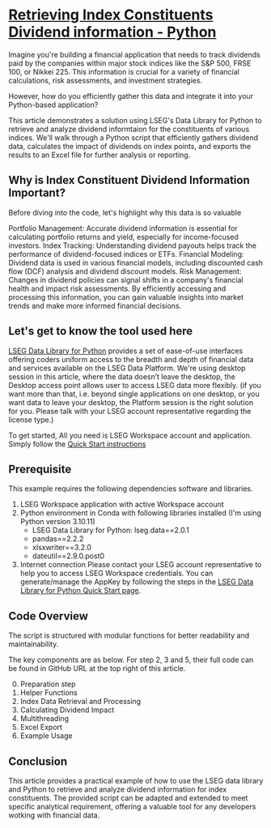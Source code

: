 # [Retrieving Index Constituents Dividend information - Python](https://developers.lseg.com/en/article-catalog/article/retrieving-index-constituents-dividend-information-python)
Imagine you're building a financial application that needs to track dividends paid by the companies within major stock indices like the S&P 500, FRSE 100, or Nikkei 225. This information is crucial for a variety of financial calculations, risk assessments, and investment strategies.

However, how do you efficiently gather this data and integrate it into your Python-based application?

This article demonstrates a solution using LSEG's Data Library for Python to retrieve and analyze dividend informtaion for the constituents of various indices. We'll walk through a Python script that efficiently gathers dividend data, calculates the impact of dividends on index points, and exports the results to an Excel file for further analysis or reporting.

## Why is Index Constituent Dividend Information Important?
Before diving into the code, let's highlight why this data is so valuable

Portfolio Management: Accurate dividend information is essential for calculating portfolio returns and yield, especially for income-focused investors.
Index Tracking: Understanding dividend payouts helps track the performance of dividend-focused indices or ETFs.
Financial Modeling: Dividend data is used in various financial models, including discounted cash flow (DCF) analysis and dividend discount models.
Risk Management: Changes in dividend policies can signal shifts in a company's financial health and impact risk assessments.
By efficiently accessing and processing this information, you can gain valuable insights into market trends and make more informed financial decisions.

## Let's get to know the tool used here 
[LSEG Data Library for Python](https://developers.lseg.com/en/api-catalog/lseg-data-platform/lseg-data-library-for-python) provides a set of ease-of-use interfaces offering coders uniform access to the breadth and depth of financial data and services available on the LSEG Data Platform. We're using desktop session in this article, where the data doesn’t leave the desktop, the Desktop access point allows user to access LSEG data more flexibly. (if you want more than that, i.e. beyond single applications on one desktop, or you want data to leave your desktop, the Platform session is the right solution for you. Please talk with your LSEG account representative regarding the license type.)

To get started, All you need is LSEG Workspace account and application. Simply follow the [Quick Start instructions](https://developers.lseg.com/en/api-catalog/lseg-data-platform/lseg-data-library-for-python/quick-start)

## Prerequisite
This example requires the following dependencies software and libraries.
1. LSEG Workspace application with active Workspace account
2. Python environment in Conda with following libraries installed (I'm using Python version 3.10.11)
   - LSEG Data Library for Python: lseg.data==2.0.1
   - pandas==2.2.2
   - xlsxwriter==3.2.0
   - dateutil==2.9.0.post0
3. Internet connection
Please contact your LSEG account representative to help you to access LSEG Workspace credentials. You can generate/manage the AppKey by following the steps in the [LSEG Data Library for Python Quick Start page](https://developers.lseg.com/en/api-catalog/lseg-data-platform/lseg-data-library-for-python/quick-start).

## Code Overview
The script is structured with modular functions for better readability and maintainability.

The key components are as below. For step 2, 3 and 5, their full code can be found in GitHub URL at the top right of this article.

0) Preparation step
1) Helper Functions
2) Index Data Retrieval and Processing
3) Calculating Dividend Impact
4) Multithreading
5) Excel Export
6) Example Usage

## Conclusion
This article provides a practical example of how to use the LSEG data library and Python to retrieve and analyze dividend information for index constituents. The provided script can be adapted and extended to meet specific analytical requirement, offering a valuable tool for any developers wotking with financial data.

